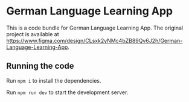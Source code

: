 
  # German Language Learning App

  This is a code bundle for German Language Learning App. The original project is available at https://www.figma.com/design/CLsxk2yNMc4bZB89Qv6J2h/German-Language-Learning-App.

  ## Running the code

  Run `npm i` to install the dependencies.

  Run `npm run dev` to start the development server.
  